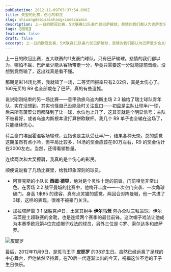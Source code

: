 ```yaml
---
pubDatetime: 2012-11-09T05:37:54.000Z
title: 失望的比赛，伤心的彩民
slug: shiwangdebisaishangxindecaimin
description: 上一日的欧冠比赛，5大联赛11队豪门仅巴萨输球，悲情的我们都认为巴萨至少会从客场带走一分，且巴萨只需要一分就能提前晋级了，这输球玩的是哪一出戏啊。足球彩票14场就错了1场，二等奖回报率2.02倍，是在
tags: [随笔]
featured: false
draft: false
excerpt: 上一日的欧冠比赛，5大联赛11队豪门仅巴萨输球，悲情的我们都认为巴萨至少会从客场带走一分，且巴萨只需要一分就能提前晋级了，这输球玩的是哪一出戏啊。足球彩票14场就错了1场，二等奖回报率2.02倍，是在
---
```


上一日的欧冠比赛，五大联赛的11支豪门球队，只有巴萨输球。悲情的我们都以为，哪怕不赢，巴萨至少能从客场带走一分，毕竟只需要这一分就能提前晋级。没想到竟然输了，这出戏真是看不懂。

那期足彩14场比赛，我就错了一场，二等奖回报率只有2.02倍，真是太伤心了。160元买的 R9 也全部栽在了巴萨，真的有些遗憾。

说说刚刚结束的另一场比赛——意甲劲旅乌迪内斯主场 2:3 输给了瑞士球队青年队，实在没想到。其实也怪自己没能及时关注盘口——初盘是主队让球半/一球，后来所有菠菜公司都降到了让一球，水位也上升了，这其实就是个明显信号：主队不被看好，或者乌迪内斯根本没打算拼欧联杯。我几个 R9 单子也全输在这场了，只能继续伤心。

荷兰豪门埃因霍温客场输球，亚指也是主队受让半/一，结果各种无奈。总的感觉这期虽然有点小冷，但平局比较多，14场的奖金应该在80万左右，R9 的奖金估计在3000左右。当然，还得看销售量。

连续两次和大奖擦肩，我真的是个伤心的彩民。



顺便说说看了几场比赛里，给我印象深刻的球员。

- 阿贾克斯的小队长 **西姆·德容**，绝对是个灵性十足的前锋，门前嗅觉非常出色。在客场 2:2 战平曼城的比赛中，他梅开二度——一次空门突袭、一次角球破门。身高 1米85 的德容，真有点灵猫的感觉。两回合对阵曼城，他一共进了3球，这样的表现，很难不被豪门关注。

- 加拉塔萨雷 3:1 战胜克卢日，土耳其射手 **伊尔马茨** 包办全队三粒进球。伊尔马茨是土超联赛的金靴，也是连续两个赛季的最佳前锋。这次帽子戏法让他成为本赛季欧冠第4位完成帽子戏法的球员，另外三位是 C罗、索尔达多和皮萨罗。



![皮耶罗](/images/piyeluo.jpg)

最后，2012年11月9日，是斑马王子 **皮耶罗** 的38岁生日。虽然已经远离了足球的中心舞台，但他依然坚持着。在70后一代逐渐淡出的今天，祝福这位不老的王子生日快乐。
